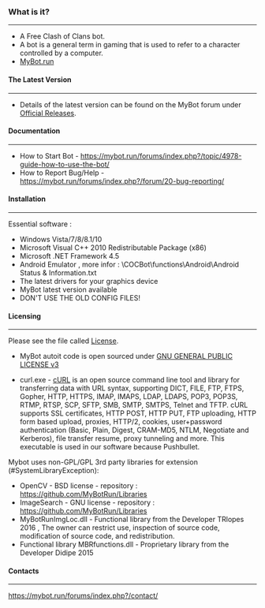 ﻿ ### What is it?
----------
- A Free Clash of Clans bot. 
- A bot is a general term in gaming that is used to refer to a character controlled by a computer.
- [MyBot.run](https://mybot.run)

#### The Latest Version
----------
- Details of the latest version can be found on the MyBot forum under [Official Releases](https://mybot.run/forums/index.php?/forum/4-official-releases/).

#### Documentation
----------
- How to Start Bot - https://mybot.run/forums/index.php?/topic/4978-guide-how-to-use-the-bot/
- How to Report Bug/Help - https://mybot.run/forums/index.php?/forum/20-bug-reporting/

#### Installation
  ------------
Essential software :
- Windows Vista/7/8/8.1/10
- Microsoft Visual C++ 2010 Redistributable Package (x86)
- Microsoft .NET Framework 4.5
- Android Emulator , more infor : \COCBot\functions\Android\Android Status & Information.txt
- The latest drivers for your graphics device
- MyBot latest version available
- DON'T USE THE OLD CONFIG FILES!

#### Licensing
----------
Please see the file called [License](https://github.com/MyBotRun/MyBot/blob/master/License.txt).
- MyBot autoit code is open sourced under [GNU GENERAL PUBLIC LICENSE v3](http://www.gnu.org/licenses/gpl-3.0.txt)

- curl.exe - [cURL](http://curl.haxx.se/) is an open source command line tool and library for transferring data with URL syntax, supporting DICT, FILE, FTP, FTPS, Gopher, HTTP, HTTPS, IMAP, IMAPS, LDAP, LDAPS, POP3, POP3S, RTMP, RTSP, SCP, SFTP, SMB, SMTP, SMTPS, Telnet and TFTP. cURL supports SSL certificates, HTTP POST, HTTP PUT, FTP uploading, HTTP form based upload, proxies, HTTP/2, cookies, user+password authentication (Basic, Plain, Digest, CRAM-MD5, NTLM, Negotiate and Kerberos), file transfer resume, proxy tunneling and more. This executable is used in our software because Pushbullet.

Mybot uses non-GPL/GPL 3rd party libraries for extension (#SystemLibraryException): 
- OpenCV - BSD license - repository : https://github.com/MyBotRun/Libraries
- ImageSearch - GNU license - repository : https://github.com/MyBotRun/Libraries
- MyBotRunImgLoc.dll - Functional library from the Developer TRlopes 2016 , The owner can restrict use, inspection of source code, modification of source code, and redistribution.
- Functional library MBRfunctions.dll - Proprietary library from the Developer Didipe 2015

#### Contacts
----------
https://mybot.run/forums/index.php?/contact/
